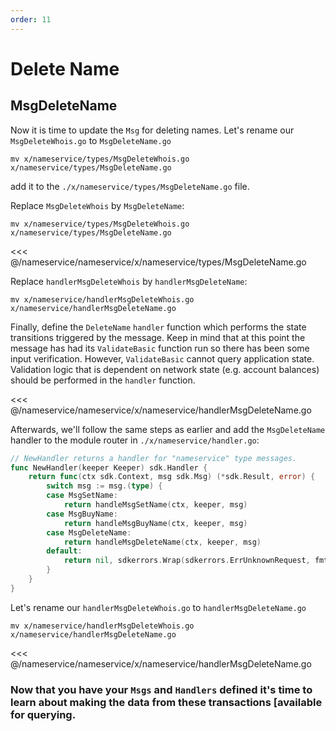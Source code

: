 ```yaml
---
order: 11
---
```


# Delete Name

## MsgDeleteName


Now it is time to update the `Msg` for deleting names. Let's rename our `MsgDeleteWhois.go` to `MsgDeleteName.go`

```
mv x/nameservice/types/MsgDeleteWhois.go x/nameservice/types/MsgDeleteName.go
```

add it to the `./x/nameservice/types/MsgDeleteName.go` file. 

Replace `MsgDeleteWhois` by `MsgDeleteName`:
```
mv x/nameservice/types/MsgDeleteWhois.go x/nameservice/types/MsgDeleteName.go
```

<<< @/nameservice/nameservice/x/nameservice/types/MsgDeleteName.go

Replace `handlerMsgDeleteWhois` by `handlerMsgDeleteName`:
```
mv x/nameservice/handlerMsgDeleteWhois.go x/nameservice/handlerMsgDeleteName.go
```

Finally, define the `DeleteName` `handler` function which performs the state transitions triggered by the message. Keep in mind that at this point the message has had its `ValidateBasic` function run so there has been some input verification. However, `ValidateBasic` cannot query application state. Validation logic that is dependent on network state (e.g. account balances) should be performed in the `handler` function.

<<< @/nameservice/nameservice/x/nameservice/handlerMsgDeleteName.go

Afterwards, we'll follow the same steps as earlier and add the `MsgDeleteName` handler to the module router in `./x/nameservice/handler.go`:

```go
// NewHandler returns a handler for "nameservice" type messages.
func NewHandler(keeper Keeper) sdk.Handler {
	return func(ctx sdk.Context, msg sdk.Msg) (*sdk.Result, error) {
		switch msg := msg.(type) {
		case MsgSetName:
			return handleMsgSetName(ctx, keeper, msg)
		case MsgBuyName:
			return handleMsgBuyName(ctx, keeper, msg)
		case MsgDeleteName:
			return handleMsgDeleteName(ctx, keeper, msg)
		default:
			return nil, sdkerrors.Wrap(sdkerrors.ErrUnknownRequest, fmt.Sprintf("Unrecognized nameservice Msg type: %v", msg.Type()))
		}
	}
}
```

Let's rename our `handlerMsgDeleteWhois.go` to `handlerMsgDeleteName.go`

```
mv x/nameservice/handlerMsgDeleteWhois.go x/nameservice/handlerMsgDeleteName.go
```

<<< @/nameservice/nameservice/x/nameservice/handlerMsgDeleteName.go

### Now that you have your `Msgs` and `Handlers` defined it's time to learn about making the data from these transactions [available for querying.
